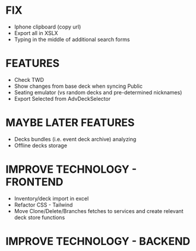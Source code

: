 # FIX
- Iphone clipboard (copy url)
- Export all in XSLX
- Typing in the middle of additional search forms

# FEATURES
- Check TWD
- Show changes from base deck when syncing Public
- Seating emulator (vs random decks and pre-determined nicknames)
- Export Selected from AdvDeckSelector

# MAYBE LATER FEATURES
- Decks bundles (i.e. event deck archive) analyzing
- Offline decks storage

# IMPROVE TECHNOLOGY - FRONTEND
- Inventory/deck import in excel
- Refactor CSS - Tailwind
- Move Clone/Delete/Branches fetches to services and create relevant deck store functions

# IMPROVE TECHNOLOGY - BACKEND
